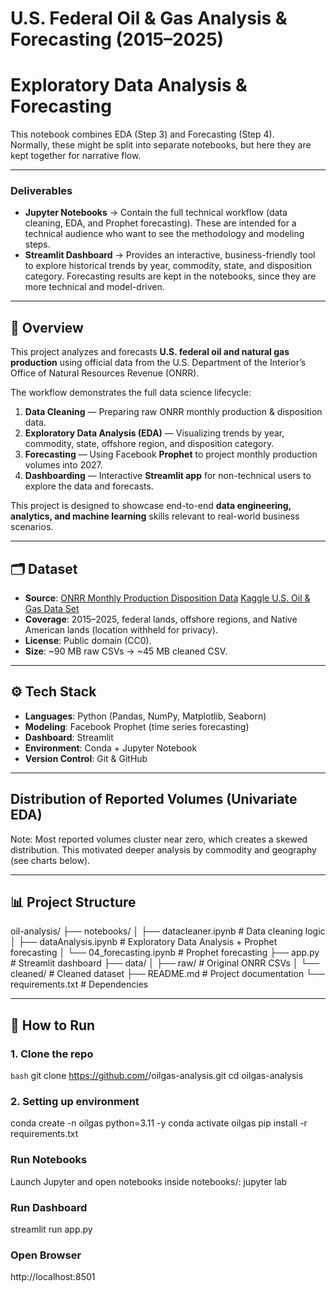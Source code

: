 # U.S. Federal Oil & Gas Analysis & Forecasting (2015–2025)

# Exploratory Data Analysis & Forecasting
This notebook combines EDA (Step 3) and Forecasting (Step 4).  
Normally, these might be split into separate notebooks, but here they are kept together for narrative flow.

---

### Deliverables
- **Jupyter Notebooks** → Contain the full technical workflow (data cleaning, EDA, and Prophet forecasting). These are intended for a technical audience who want to see the methodology and modeling steps.  
- **Streamlit Dashboard** → Provides an interactive, business-friendly tool to explore historical trends by year, commodity, state, and disposition category. Forecasting results are kept in the notebooks, since they are more technical and model-driven.

---

## 📌 Overview
This project analyzes and forecasts **U.S. federal oil and natural gas production** using official data from the U.S. Department of the Interior’s Office of Natural Resources Revenue (ONRR).

The workflow demonstrates the full data science lifecycle:
1. **Data Cleaning** — Preparing raw ONRR monthly production & disposition data.
2. **Exploratory Data Analysis (EDA)** — Visualizing trends by year, commodity, state, offshore region, and disposition category.
3. **Forecasting** — Using Facebook **Prophet** to project monthly production volumes into 2027.
4. **Dashboarding** — Interactive **Streamlit app** for non-technical users to explore the data and forecasts.

This project is designed to showcase end-to-end **data engineering, analytics, and machine learning** skills relevant to real-world business scenarios.

---

## 🗂️ Dataset
- **Source**: [ONRR Monthly Production Disposition Data](https://www.onrr.gov/) [Kaggle U.S. Oil & Gas Data Set](https://www.kaggle.com/datasets/pinuto/us-oil-and-gas-production-and-disposition-20152025)
- **Coverage**: 2015–2025, federal lands, offshore regions, and Native American lands (location withheld for privacy).  
- **License**: Public domain (CC0).  
- **Size**: ~90 MB raw CSVs → ~45 MB cleaned CSV.

---

## ⚙️ Tech Stack
- **Languages**: Python (Pandas, NumPy, Matplotlib, Seaborn)  
- **Modeling**: Facebook Prophet (time series forecasting)  
- **Dashboard**: Streamlit  
- **Environment**: Conda + Jupyter Notebook  
- **Version Control**: Git & GitHub  

---

## Distribution of Reported Volumes (Univariate EDA)
Note: Most reported volumes cluster near zero, which creates a skewed distribution. This motivated deeper analysis by commodity and geography (see charts below).

---

## 📊 Project Structure
oil-analysis/
├── notebooks/
│ ├── datacleaner.ipynb # Data cleaning logic
│ ├── dataAnalysis.ipynb # Exploratory Data Analysis + Prophet forecasting
│ └── 04_forecasting.ipynb # Prophet forecasting
├── app.py # Streamlit dashboard
├── data/
│ ├── raw/ # Original ONRR CSVs
│ └── cleaned/ # Cleaned dataset
├── README.md # Project documentation
└── requirements.txt # Dependencies

---

## 🚀 How to Run

### 1. Clone the repo
```bash```
git clone https://github.com/<your-username>/oilgas-analysis.git
cd oilgas-analysis

### 2. Setting up environment
conda create -n oilgas python=3.11 -y
conda activate oilgas
pip install -r requirements.txt

### Run Notebooks
Launch Jupyter and open notebooks inside notebooks/:
jupyter lab

### Run Dashboard
streamlit run app.py

### Open Browser
http://localhost:8501











